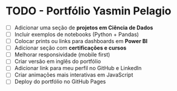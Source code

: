 # TODO - Portfólio Yasmin Pelagio

- [ ] Adicionar uma seção de **projetos em Ciência de Dados**
- [ ] Incluir exemplos de notebooks (Python + Pandas)
- [ ] Colocar prints ou links para dashboards em **Power BI**
- [ ] Adicionar seção com **certificações e cursos**
- [ ] Melhorar responsividade (mobile first)
- [ ] Criar versão em inglês do portfólio
- [ ] Adicionar link para meu perfil no GitHub e LinkedIn
- [ ] Criar animações mais interativas em JavaScript
- [ ] Deploy do portfólio no GitHub Pages
